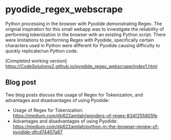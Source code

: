 # pyodide_regex_webscrape

Python processing in the browser with Pyodide demonstrating Regex. The orignial inspiration for this small webapp was to investigate the reliability of performing tokenization in the browser with an existing Python script. There were limitations to performing Regex with Pyodide, specifically certain characters used in Python were different for Pyodide causing difficulty to quickly replicate/run Python code.

[Completed working version] https://CodeSolutions2.github.io/pyodide_regex_webscrape/index1.html

## Blog post

Two blog posts discuss the usage of Regex for Tokenization, and advantages and disadvantages of using Pyodide: 
- Usage of Regex for Tokenization: https://medium.com/@j622amilah/wonders-of-regex-834f255805fe
- Advantages and disadvantages of using Pyodide: https://medium.com/@j622amilah/python-in-the-browser-review-of-pyodide-dfcd74407a87
